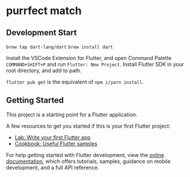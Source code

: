 # purrfect match

## Development Start
`brew tap dart-lang/dart`
`brew install dart`

Install the VSCode Extension for Flutter, and open Command Palette `COMMAND+SHIFT+P` and run `Flutter: New Project`.
Install Flutter SDK in your root directory, and add to path.

`flutter pub get` is the equivalent of `npm i/yarn install`. 

## Getting Started

This project is a starting point for a Flutter application.

A few resources to get you started if this is your first Flutter project:

- [Lab: Write your first Flutter app](https://docs.flutter.dev/get-started/codelab)
- [Cookbook: Useful Flutter samples](https://docs.flutter.dev/cookbook)

For help getting started with Flutter development, view the
[online documentation](https://docs.flutter.dev/), which offers tutorials,
samples, guidance on mobile development, and a full API reference.
